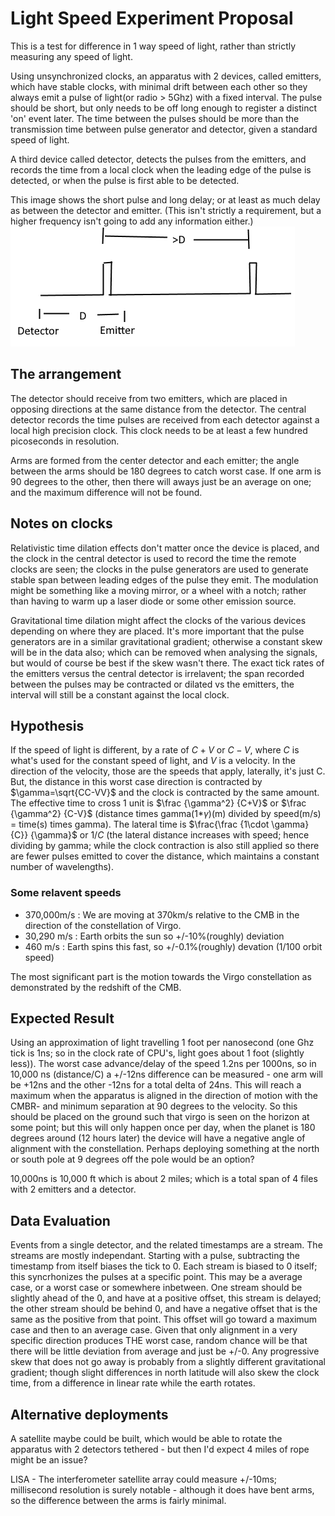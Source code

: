 # Light Speed Experiment Proposal

This is a test for difference in 1 way speed of light, rather than strictly measuring any speed of light.

Using unsynchronized clocks, an apparatus with 2 devices, called emitters, which have stable clocks, with minimal drift between each other so they always emit a pulse of light(or radio > 5Ghz) with a fixed interval.  The pulse should be short, but only needs to be off long enough to register a distinct 'on' event later.  The time between the pulses should be more than the transmission time between pulse generator and detector, given a standard speed of light.

A third device called detector, detects the pulses from the emitters, and records the time from a local clock when the leading edge of the pulse is detected, or when the pulse is first able to be detected.

This image shows the short pulse and long delay; or at least as much delay as between the detector and emitter.  (This isn't strictly a requirement, but a higher frequency isn't going to add any information either.)
![ExperimentSchematic.png](ExperimentSchematic.png)

## The arrangement

The detector should receive from two emitters, which are placed in opposing directions at the same distance from the detector.  The central detector records the time pulses are received from each detector against a local high precision clock.  This clock needs to be at least a few hundred picoseconds in resolution.

Arms are formed from the center detector and each emitter; the angle between the arms should be 180 degrees to catch worst case.  If one arm is  90 degrees to the other, then there will aways just be an average on one; and the maximum difference will not be found.

## Notes on clocks

Relativistic time dilation effects don't matter once the device is placed, and the clock in the central detector is used to record the time the remote clocks are seen; the clocks in the pulse generators are used to generate stable span between leading edges of the pulse they emit.  The modulation might be something like a moving mirror, or a wheel with a notch; rather than having to warm up a laser diode or some other emission source.

Gravitational time dilation might affect the clocks of the various devices depending on where they are placed.  It's more important that the pulse generators are in a similar gravitational gradient; otherwise a constant skew will be in the data also; which can be removed when analysing the signals, but would of course be best if the skew wasn't there.  The exact tick rates of the emitters versus the central detector is irrelavent; the span recorded between the pulses may be contracted or dilated vs the emitters, the interval will still be a constant against the local clock.

## Hypothesis

If the speed of light is different, by a rate of $C+V$ or $C-V$, where $C$ is what's used for the constant speed of light, and $V$ is a velocity.  In the direction of the velocity, those are the speeds that apply, laterally, it's just C.  But, the distance in this worst case direction is contracted by $\gamma=\sqrt{CC-VV}$ and the clock is contracted by the same amount.  The effective time to cross 1 unit is $\frac {\gamma^2} {C+V}$ or $\frac {\gamma^2} {C-V}$ (distance times gamma(1*$\gamma$)(m) divided by speed(m/s) = time(s) times gamma).  The lateral time is $\frac{\frac {1\cdot \gamma}{C}} {\gamma}$ or $1/C$ (the lateral distance increases with speed; hence dividing by gamma; while the clock contraction is also still applied so there are fewer pulses emitted to cover the distance, which maintains a constant number of wavelengths).

### Some relavent speeds

- 370,000m/s : We are moving at 370km/s relative to the CMB in the direction of the constellation of Virgo.  
- 30,290 m/s : Earth orbits the sun so +/-10%(roughly) deviation
- 460 m/s : Earth spins this fast, so +/-0.1%(roughly) devation (1/100 orbit speed)

The most significant part is the motion towards the Virgo constellation as demonstrated by the redshift of the CMB.  

## Expected Result

Using an approximation of light travelling 1 foot per nanosecond (one Ghz tick is 1ns; so in the clock rate of CPU's, light goes about 1 foot (slightly less)). The worst case advance/delay of the speed 1.2ns per 1000ns, so in 10,000 ns (distance/C) a +/-12ns difference can be measured - one arm will be +12ns and the other -12ns for a total delta of 24ns.  This will reach a maximum when the apparatus is aligned in the direction of motion with the CMBR- and minimum separation at 90 degrees to the velocity.  So this should be placed on the ground such that virgo is seen on the horizon at some point; but this will only happen once per day, when the planet is 180 degrees around (12 hours later) the device will have a negative angle of alignment with the constellation.    Perhaps deploying something at the north or south pole at 9 degrees off the pole would be an option?

10,000ns is 10,000 ft which is about 2 miles; which is a total span of 4 files with 2 emitters and a detector.

## Data Evaluation

Events from a single detector, and the related timestamps are a stream.  The streams are mostly independant.  Starting with a pulse, subtracting the timestamp from itself biases the tick to 0.  Each stream is biased to 0 itself; this syncrhonizes the pulses at a specific point.  This may be a average case, or a worst case or somewhere inbetween.   One stream should be slightly ahead of the 0, and have at a positive offset, this stream is delayed; the other stream should be behind 0, and have a negative offset that is the same as the positive from that point.  This offset will go toward a maximum case and then to an average case.  Given that only alignment in a very specific direction produces THE worst case, random chance will be that there will be little deviation from average and just be +/-0.  Any progressive skew that does not go away is probably from a slightly different gravitational gradient; though slight differences in north latitude will also skew the clock time, from a difference in linear rate while the earth rotates.

## Alternative deployments

A satellite maybe could be built, which would be able to rotate the apparatus with 2 detectors tethered - but then I'd expect 4 miles of rope might be an issue?

LISA - The interferometer satellite array could measure +/-10ms; millisecond resolution is surely notable - although it does have bent arms, so the difference between the arms is fairly minimal.